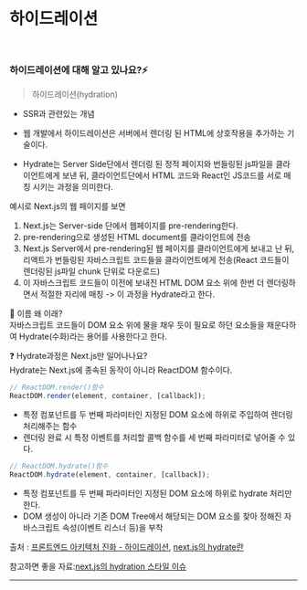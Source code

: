 # 하이드레이션

<br/>

### 하이드레이션에 대해 알고 있나요?⚡️

> 하이드레이션(hydration)

- SSR과 관련있는 개념

- 웹 개발에서 하이드레이션은 서버에서 렌더링 된 HTML에 상호작용을 추가하는 기술이다.

- Hydrate는 Server Side단에서 렌더링 된 정적 페이지와 번들링된 js파일을 클라이언트에게 보낸 뒤, 클라이언트단에서 HTML 코드와 React인 JS코드를 서로 매칭 시키는 과정을 의미한다.

예시로 Next.js의 웹 페이지를 보면

1. Next.js는 Server-side 단에서 웹페이지를 pre-rendering한다.
2. pre-rendering으로 생성된 HTML document를 클라이언트에 전송
3. Next.js Server에서 pre-rendering된 웹 페이지를 클라이언트에게 보내고 난 뒤, 리액트가 번들링된 자바스크립트 코드들을 클라이언트에게 전송(React 코드들이 렌더링된 js파일 chunk 단위로 다운로드)
4. 이 자바스크립트 코드들이 이전에 보내진 HTML DOM 요소 위에 한번 더 렌더링하면서 적절한 자리에 매칭 -> 이 과정을 Hydrate라고 한다.

🤔 이름 왜 이래?  
자바스크립트 코드들이 DOM 요소 위에 물을 채우 듯이 필요로 하던 요소들을 채운다하여 Hydrate(수화)라는 용어를 사용한다고 한다.

❓ Hydrate과정은 Next.js만 일어나나요?  
Hydrate는 Next.js에 종속된 동작이 아니라 ReactDOM 함수이다.

```js
// ReactDOM.render()함수
ReactDOM.render(element, container, [callback]);
```

- 특정 컴포넌트를 두 번째 파라미터인 지정된 DOM 요소에 하위로 주입하여 렌더링 처리해주는 함수
- 렌더링 완료 시 특정 이벤트를 처리할 콜백 함수를 세 번째 파라미터로 넣어줄 수 있다.

```js
// ReactDOM.hydrate()함수
ReactDOM.hydrate(element, container, [callback]);
```

- 특정 컴포넌트를 두 번째 파라미터인 지정된 DOM 요소에 하위로 hydrate 처리만 한다.
- DOM 생성이 아니라 기존 DOM Tree에서 해당되는 DOM 요소를 찾아 정해진 자바스크립트 속성(이벤트 리스너 등)을 부착

출처 : [프론트엔드 아키텍처 진화 - 하이드레이션](https://www.itworld.co.kr/news/238569), [next.js의 hydrate란](https://helloinyong.tistory.com/315#:~:text=Next.js%EC%9D%98%20%EC%9B%B9%20%ED%8E%98%EC%9D%B4%EC%A7%80,%EB%A5%BC%20%ED%81%B4%EB%9D%BC%EC%9D%B4%EC%96%B8%ED%8A%B8%EC%97%90%EA%B2%8C%20%EC%A0%84%EC%86%A1%ED%95%9C%EB%8B%A4)

참고하면 좋을 자료:[next.js의 hydration 스타일 이슈](https://fourwingsy.medium.com/next-js-hydration-%EC%8A%A4%ED%83%80%EC%9D%BC-%EC%9D%B4%EC%8A%88-%ED%94%BC%ED%95%B4%EA%B0%80%EA%B8%B0-988ce0d939e7)

---

<br/>
